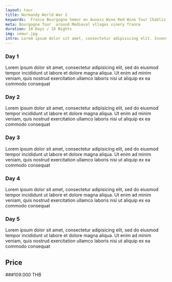 ```yaml
---
layout: tour
title: Normandy World War 2
keywords:  France Bourgogne Semur en Auxois Wine Red Wine Tour Chablis 
meta: Bourgogne Tour  around Medieval vllages vinery france
duration: 18 Days / 16 Nights
img: semur.jpg
intro: Lorem ipsum dolor sit amet, consectetur adipisicing elit. Inventore sed impedit rem voluptas voluptatem accusamus, modi. Nisi numquam distinctio perspiciatis, ex libero rem delectus, hic illo nihil, dicta incidunt tempore!
---
```


### Day 1
Lorem ipsum dolor sit amet, consectetur adipisicing elit, sed do eiusmod
tempor incididunt ut labore et dolore magna aliqua. Ut enim ad minim veniam,
quis nostrud exercitation ullamco laboris nisi ut aliquip ex ea commodo
consequat

### Day 2
Lorem ipsum dolor sit amet, consectetur adipisicing elit, sed do eiusmod
tempor incididunt ut labore et dolore magna aliqua. Ut enim ad minim veniam,
quis nostrud exercitation ullamco laboris nisi ut aliquip ex ea commodo
consequat      

### Day 3
Lorem ipsum dolor sit amet, consectetur adipisicing elit, sed do eiusmod
tempor incididunt ut labore et dolore magna aliqua. Ut enim ad minim veniam,
quis nostrud exercitation ullamco laboris nisi ut aliquip ex ea commodo
consequat 

### Day 4
Lorem ipsum dolor sit amet, consectetur adipisicing elit, sed do eiusmod
tempor incididunt ut labore et dolore magna aliqua. Ut enim ad minim veniam,
quis nostrud exercitation ullamco laboris nisi ut aliquip ex ea commodo
consequat 

### Day 5
Lorem ipsum dolor sit amet, consectetur adipisicing elit, sed do eiusmod
tempor incididunt ut labore et dolore magna aliqua. Ut enim ad minim veniam,
quis nostrud exercitation ullamco laboris nisi ut aliquip ex ea commodo
consequat 

## Price

###109.000 THB